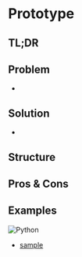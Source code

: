 # Prototype

## TL;DR


## Problem

- 

## Solution

- 

## Structure


## Pros & Cons


## Examples

![Python](https://img.shields.io/badge/python-3670A0?style=for-the-badge&logo=python&logoColor=ffdd54)
* [sample](examples/Prototype/python/basic_example.py)
